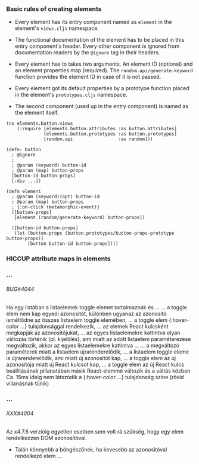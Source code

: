
### Basic rules of creating elements

- Every element has its entry component named as `element` in the element's
  `views.cljs` namespace.

- The functional documentation of the element has to be placed in this entry
  component's header. Every other component is ignored from documentation readers
  by the `@ignore` tag in their headers.

- Every element has to takes two arguments. An element ID (optional) and an element
  properties map (required).
  The `random.api/generate-keyword` function provides the element ID in case of it
  is not passed.

- Every element got its default properties by a prototype function placed in the
  element's `prototypes.cljs` namespace.

- The second component (used up in the entry component) is named as the element itself.

```
(ns elements.button.views
    (:require [elements.button.attributes :as button.attributes]  
              [elements.button.prototypes :as button.prototypes]  
              [random.api                 :as random]))

(defn- button
  ; @ignore
  ;
  ; @param (keyword) button-id
  ; @param (map) button-props
  [button-id button-props]
  [:div ...])

(defn element
  ; @param (keyword)(opt) button-id
  ; @param (map) button-props
  ; {:on-click (metamorphic-event)}
  ([button-props]
   [element (random/generate-keyword) button-props])

  ([button-id button-props]
   (let [button-props (button.prototypes/button-props-prototype button-props)]
        [button button-id button-props])))
```

### HICCUP attribute maps in elements
 

### ...

###### BUG#4044

Ha egy listában a listaelemek toggle elemet tartalmaznak és ...
... a toggle elem nem kap egyedi azonosítót, különben ugyanaz az azonosító
    ismétlődne az összes listaelem toggle elemében,
... a toggle elem {:hover-color ...} tulajdonsággal rendelkezik,
... az elemek React kulcsként megkapják az azonosítójukat,
... az egyes listaelemekre kattintva olyan változás történik (pl. kijelölés),
    ami miatt az adott listaelem paraméterezése megváltozik,
akkor az egyes listaelemekre kattintva ...
... a megváltozó paraméterek miatt a listaelem újrarenderelődik,
... a listaelem toggle eleme is újrarenderelődik, ami miatt új azonosítót kap,
... a toggle elem az új azonosítója miatt új React kulcsot kap,
... a toggle elem az új React kulcs beállításának pillanatában másik React-elemmé
    változik és a váltás közben Ca. 15ms ideig nem látszódik a {:hover-color ...}
    tulajdonság színe (rövid villanásnak tűnik)

### ...

###### XXX#4004

Az x4.7.6 verzióig egyetlen esetben sem volt rá szükség, hogy egy elem rendelkezzen
DOM azonosítóval.

+ Talán könnyebb a böngészőnek, ha kevesebb az azonosítóval rendelkező elem ...
